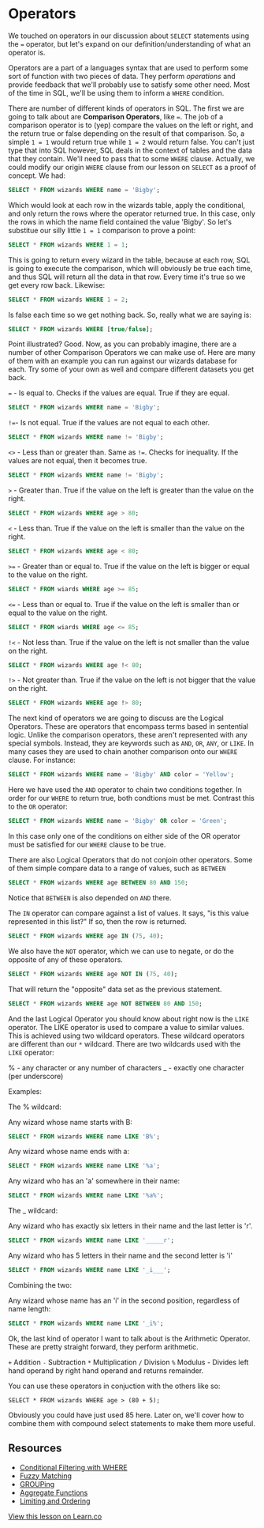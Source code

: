 # Operators

We touched on operators in our discussion about `SELECT` statements using the `=` operator, but let's expand on our definition/understanding of what an operator is.

Operators are a part of a languages syntax that are used to perform some sort of function with two pieces of data. They perform *operations* and provide feedback that we'll probably use to satisfy some other need. Most of the time in SQL, we'll be using them to inform a `WHERE` condition.

There are number of different kinds of operators in SQL. The first we are going to talk about are **Comparison Operators**, like `=`. The job of a comparison operator is to (yep) compare the values on the left or right, and the return true or false depending on the result of that comparison. So, a simple `1 = 1` would return true while `1 = 2` would return false. You can't just type that into SQL however, SQL deals in the context of tables and the data that they contain. We'll need to pass that to some `WHERE` clause. Actually, we could modify our origin `WHERE` clause from our lesson on `SELECT` as a proof of concept. We had:

```sql
SELECT * FROM wizards WHERE name = 'Bigby';
```

Which would look at each row in the wizards table, apply the conditional, and only return the rows where the operator returned true. In this case, only the rows in which the name field contained the value 'Bigby'. So let's substitue our silly little `1 = 1` comparison to prove a point:

```sql
SELECT * FROM wizards WHERE 1 = 1;
```

This is going to return every wizard in the table, because at each row, SQL is going to execute the comparison, which will obviously be true each time, and thus SQL will return all the data in that row. Every time it's true so we get every row back. Likewise:

```sql
SELECT * FROM wizards WHERE 1 = 2;
```

Is false each time so we get nothing back. So, really what we are saying is:

```sql
SELECT * FROM wizards WHERE [true/false];
```

Point illustrated? Good. Now, as you can probably imagine, there are a number of other Comparison Operators we can make use of. Here are many of them with an example you can run against our wizards database for each. Try some of your own as well and compare different datasets you get back.

`=` - Is equal to. Checks if the values are equal. True if they are equal.

```sql
SELECT * FROM wizards WHERE name = 'Bigby';
```

`!=`- Is not equal. True if the values are not equal to each other.

```sql
SELECT * FROM wizards WHERE name != 'Bigby';
```

`<>` - Less than or greater than. Same as `!=`. Checks for inequality. If the values are not equal, then it becomes true.

```sql
SELECT * FROM wizards WHERE name != 'Bigby';
```

`>` -  Greater than. True if the value on the left is greater than the value on the right.

```sql
SELECT * FROM wizards WHERE age > 80;
```

`<` - Less than. True if the value on the left is smaller than the value on the right.

```sql
SELECT * FROM wizards WHERE age < 80;
```

`>=` - Greater than or equal to. True if the value on the left is bigger or equal to the value on the right.

```sql
SELECT * FROM wiards WHERE age >= 85;
```

`<=` - Less than or equal to. True if the value on the left is smaller than or equal to the value on the right.

```sql
SELECT * FROM wiards WHERE age <= 85;
```

`!<` - Not less than. True if the value on the left is not smaller than the value on the right.

```sql
SELECT * FROM wizards WHERE age !< 80;
```

`!>` - Not greater than. True if the value on the left is not bigger that the value on the right.

```sql
SELECT * FROM wizards WHERE age !> 80;
```

The next kind of operators we are going to discuss are the Logical Operators. These are operators that encompass terms based in sentential logic. Unlike the comparison operators, these aren't represented with any special symbols. Instead, they are keywords such as `AND`, `OR`, `ANY`, or `LIKE`. In many cases they are used to chain another comparison onto our `WHERE` clause. For instance:

```sql
SELECT * FROM wizards WHERE name = 'Bigby' AND color = 'Yellow';
```

Here we have used the `AND` operator to chain two conditions together. In order for our `WHERE` to return true, both condtions must be met. Contrast this to the `OR` operator:

```sql
SELECT * FROM wizards WHERE name = 'Bigby' OR color = 'Green';
```

In this case only one of the conditions on either side of the OR operator must be satisfied for our `WHERE` clause to be true.

There are also Logical Operators that do not conjoin other operators. Some of them simple compare data to a range of values, such as `BETWEEN`

```sql
SELECT * FROM wizards WHERE age BETWEEN 80 AND 150;
```

Notice that `BETWEEN` is also depended on `AND` there.

The `IN` operator can compare against a list of values. It says, "is this value represented in this list?" If so, then the row is returned.

```sql
SELECT * FROM wizards WHERE age IN (75, 40);
```

We also have the `NOT` operator, which we can use to negate, or do the opposite of any of these operators.

```sql
SELECT * FROM wizards WHERE age NOT IN (75, 40);
```

That will return the "opposite" data set as the previous statement.

```sql
SELECT * FROM wizards WHERE age NOT BETWEEN 80 AND 150;
```

And the last Logical Operator you should know about right now is the `LIKE` operator. The LIKE operator is used to compare a value to similar values. This is achieved using two wildcard operators. These wildcard operators are different than our `*` wildcard.  There are two wildcards used with the `LIKE` operator:

% - any character or any number of characters
_ - exactly one character (per underscore)

Examples:

The % wildcard:

Any wizard whose name starts with B:

```sql
SELECT * FROM wizards WHERE name LIKE 'B%';
```

Any wizard whose name ends with a:

```sql
SELECT * FROM wizards WHERE name LIKE '%a';
```

Any wizard who has an 'a' somewhere in their name:

```sql
SELECT * FROM wizards WHERE name LIKE '%a%';
```

The _ wildcard:

Any wizard who has exactly six letters in their name and the last letter is 'r'.

```sql
SELECT * FROM wizards WHERE name LIKE '_____r';
```

Any wizard who has 5 letters in their name and the second letter is 'i'

```sql
SELECT * FROM wizards WHERE name LIKE '_i___';
```

Combining the two:

Any wizard whose name has an 'i' in the second position, regardless of name length:

```sql
SELECT * FROM wizards WHERE name LIKE '_i%';
```

Ok, the last kind of operator I want to talk about is the Arithmetic Operator. These are pretty straight forward, they perform arithmetic.

`+` Addition
`-` Subtraction 
`*` Multiplication 
`/` Division
`%` Modulus - Divides left hand operand by right hand operand and returns remainder.

You can use these operators in conjuction with the others like so:

```
SELECT * FROM wizards WHERE age > (80 + 5);
```

Obviously you could have just used 85 here. Later on, we'll cover how to combine them with compound select statements to make them more useful.

## Resources

* [Conditional Filtering with WHERE](http://www.padjo.org/tutorials/databases/sql-where/)
* [Fuzzy Matching](http://www.padjo.org/tutorials/databases/sql-fuzzy/)
* [GROUPing](http://www.padjo.org/tutorials/databases/sql-group/)
* [Aggregate Functions](http://www.padjo.org/tutorials/databases/sql-aggregate-functions/)
* [Limiting and Ordering](http://www.padjo.org/tutorials/databases/sql-order-limit/)

<a href='https://learn.co/lessons/sql-book-operators' data-visibility='hidden'>View this lesson on Learn.co</a>
